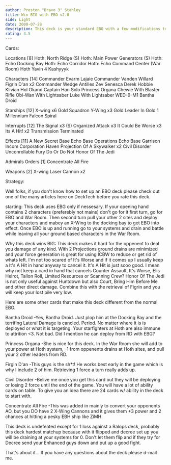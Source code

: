 ```yaml
---
author: Preston "Bravo 3" Stahley
title: Win BIG with EBO v2.0
side: Light
date: 2000-07-28
description: This deck is your standard EBO with a few modifications to help you win BIG.
rating: 4.5
---
```

Cards: 

Locations [8]
Hoth: North Ridge (S)
Hoth: Main Power Generators (S)
Hoth: Echo Docking Bay
Hoth: Echo Corridor
Hoth: Echo Command Center (War Room)
Hoth
Yavin 4
Kashyyyk

Characters [14]
Commander Evarm Lajaie
Commander Vanden Willard
Figrin D'an x2
Commander Wedge Antilles
Zev Senesca
Derek Hobbie Klivian
Hol Okand
Captain Han Solo
Princess Organa
Chewie With Blaster Rifle
Obi-Wan With Lightsaber
Luke With Lightsaber
WED-9-M1 Bantha Droid

Starships [12]
X-wing x6
Gold Squadron Y-Wing x3
Gold Leader In Gold 1
Millennium Falcon
Spiral

Interrupts [12]
The Signal x3 (S)
Organized Attack x3
It Could Be Worse x3
Its A Hit! x2
Transmission Terminated

Effects [11]
A New Secret Base
Echo Base Operations
Echo Base Garrison
Incom Corporation
Haven
Projection Of A Skywalker x2
Civil Disorder
Unconrollable Fury
Do Or Do Not
Honor Of The Jedi

Admirals Orders [1]
Concentrate All Fire

Weapons [2]
X-wing Laser Cannon x2

Strategy: 

Well folks, if you don't know how to set up an EBO deck please check out one of the many articles here on DeckTech before you rate this deck.

starting:
This deck uses EBG only if nessesary.  If your opening hand contains 2 characters (preferebly not mains) don't go for it first turn, go for EBO and War Room.	Then second turn pull your other 2 sites and deploy your characters and mabey an X-Wing to the docking bay to get EBO into effect.  Once EBO is up and running go to your systems and drain and battle while leaving all your ground based characters in the War Room.

Why this deck wins BIG:
This deck makes it hard for the oppenent to deal you damage of any kind.  With 2 Projections ground drains are minimized and your force generation is great for using ICBW to reduce or get rid of whats left.	I'm not too scared of It's Worse and if it comes up I usually keep a It's A Hit in hand anyway to cancel it.  It's A Hit is just sooo good.  I mean why not keep a card in hand that cancels Counter Assault, It's Worse, Elis Helrot, Tallon Roll, Limited Resources or Scanning Crew?  Honor Of The Jedi is not only useful against Huntdown but also Court, Bring Him Before Me and other direct damage.  Combine this with the retrieval of Figrin and you will keep your lost pile very low.

Here are some other cards that make this deck different from the normal EBO.

Bantha Droid
-Yes, Bantha Droid.  Just plop him at the Docking Bay and the terrifing Lateral Damage is cancled.  Period.  No matter where it is is deployed or what it is targeting.  Your starfighters at Hoth are also immune to attrition <3.	Not bad.  Did I mention he can deploy from RD with EBG?

Princess Organa
-She is nice for this deck.  In the War Room she will add to your power at Hoth system, -1 from oppenents drains at Hoth sites, and pull your 2 other leaders from RD.

Firgin D'an
-This guys is the sh*t!  He works best early in the game which is why I include 2 of him.  Retrieving 1 force a turn really adds up.

Civil Disorder
-Belive me once you get this card out they will be deploying or losing 2 force until the end of the game.  You will have a lot of ability cards on table.  To give you an idea there are 24 cards w/ ability in the deck to start with.

Concentrate All Fire
-This was added in mainly to convert your opponents AO, but you DO have 2 X-Wing Cannons and it gives them +3 power and 2 chances at hitting a pesky EBH ship like ZiMH.

This deck is undefeated except for 1 loss against a Ralops deck, probably this deck hardest matchup because with it flipped and decree set up you will be draining at your systems for 0.  Don't let them flip and if they try for Decree send your Enhanced guys down and put up a good fight.

That's about it...
If you have any questions about the deck please d-mail me.